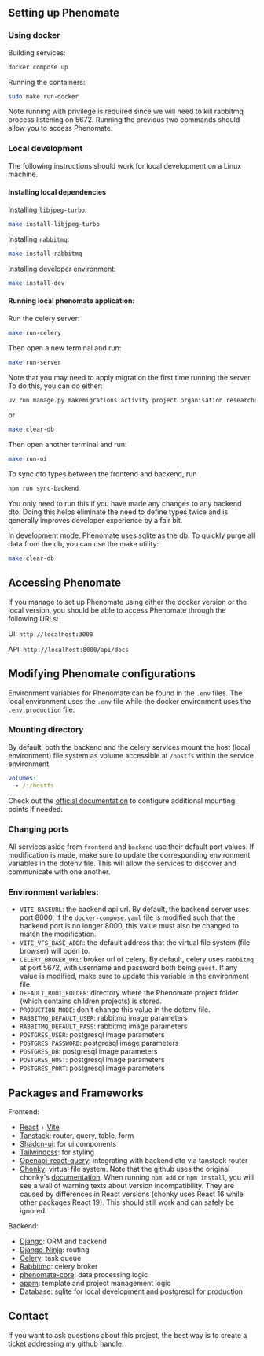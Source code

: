 ## Setting up Phenomate

### Using docker

Building services:

```bash
docker compose up
```

Running the containers:

```bash
sudo make run-docker
```

Note running with privilege is required since we will need to kill rabbitmq process listening on 5672. Running the previous two commands should allow you to access Phenomate.

### Local development

The following instructions should work for local development on a Linux machine.

#### Installing local dependencies

Installing `libjpeg-turbo`:

```bash
make install-libjpeg-turbo
```

Installing `rabbitmq`:

```bash
make install-rabbitmq
```

Installing developer environment:

```bash
make install-dev
```

#### Running local phenomate application:

Run the celery server:

```bash
make run-celery
```

Then open a new terminal and run:

```bash
make run-server
```

Note that you may need to apply migration the first time running the server. To do this, you can do either:

```bash
uv run manage.py makemigrations activity project organisation researcher && uv run manage.py migrate
```

or

```bash
make clear-db
```

Then open another terminal and run:

```bash
make run-ui
```

To sync dto types between the frontend and backend, run

```bash
npm run sync-backend
```

You only need to run this if you have made any changes to any backend dto. Doing this helps eliminate the need to define types twice and is generally improves developer experience by a fair bit.

In development mode, Phenomate uses sqlite as the db. To quickly purge all data from the db, you can use the make utility:

```bash
make clear-db
```

## Accessing Phenomate

If you manage to set up Phenomate using either the docker version or the local version, you should be able to access Phenomate through the following URLs:

UI: `http://localhost:3000`

API: `http://localhost:8000/api/docs`

## Modifying Phenomate configurations

Environment variables for Phenomate can be found in the `.env` files. The local environment uses the `.env` file while the docker environment uses the `.env.production` file.

### Mounting directory

By default, both the backend and the celery services mount the host (local environment) file system as volume accessible at `/hostfs` within the service environment.

```yaml
volumes:
  - /:/hostfs
```

Check out the [official documentation](https://docs.docker.com/reference/compose-file/volumes/) to configure additional mounting points if needed.

### Changing ports

All services aside from `frontend` and `backend` use their default port values. If modification is made, make sure to update the corresponding environment variables in the dotenv file. This will allow the services to discover and communicate with one another.

### Environment variables:

- `VITE_BASEURL`: the backend api url. By default, the backend server uses port 8000. If the `docker-compose.yaml` file is modified such that the backend port is no longer 8000, this value must also be changed to match the modification.
- `VITE_VFS_BASE_ADDR`: the default address that the virtual file system (file browser) will open to.
- `CELERY_BROKER_URL`: broker url of celery. By default, celery uses `rabbitmq` at port 5672, with username and password both being `guest`. If any value is modified, make sure to update this variable in the environment file.
- `DEFAULT_ROOT_FOLDER`: directory where the Phenomate project folder (which contains children projects) is stored.
- `PRODUCTION_MODE`: don't change this value in the dotenv file.
- `RABBITMQ_DEFAULT_USER`: rabbitmq image parameters
- `RABBITMQ_DEFAULT_PASS`: rabbitmq image parameters
- `POSTGRES_USER`: postgresql image parameters
- `POSTGRES_PASSWORD`: postgresql image parameters
- `POSTGRES_DB`: postgresql image parameters
- `POSTGRES_HOST`: postgresql image parameters
- `POSTGRES_PORT`: postgresql image parameters

## Packages and Frameworks

Frontend:

- [React](https://react.dev/) + [Vite](https://vite.dev/)
- [Tanstack](https://tanstack.com/): router, query, table, form
- [Shadcn-ui](https://ui.shadcn.com/): for ui components
- [Tailwindcss](https://tailwindcss.com/): for styling
- [Openapi-react-query](https://openapi-ts.dev/openapi-react-query/): integrating with backend dto via tanstack router
- [Chonky](https://www.npmjs.com/package/@aperturerobotics/chonky): virtual file system. Note that the github uses the original chonky's [documentation](https://chonky.io/). When running `npm add` or `npm install`, you will see a wall of warning texts about version incompatibility. They are caused by differences in React versions (chonky uses React 16 while other packages React 19). This should still work and can safely be ignored.

Backend:

- [Django](https://www.djangoproject.com/): ORM and backend
- [Django-Ninja](https://django-ninja.dev/): routing
- [Celery](https://docs.celeryq.dev/en/stable/): task queue
- [Rabbitmq](https://www.rabbitmq.com/): celery broker
- [phenomate-core](https://github.com/aus-plant-phenomics-network/phenomate-core): data processing logic
- [appm](https://github.com/aus-plant-phenomics-network/appn-project-manager): template and project management logic
- Database: sqlite for local development and postgresql for production

## Contact

If you want to ask questions about this project, the best way is to create a [ticket](https://github.com/aus-plant-phenomics-network/phenomate/issues) addressing my github handle.
